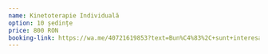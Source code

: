 ```yaml
---
name: Kinetoterapie Individuală
option: 10 ședințe
price: 800 RON
booking-link: https://wa.me/40721619853?text=Bun%C4%83%2C+sunt+interesat%C4%83+de+procedura+%22KINETOTERAPIE+INDIVIDUALA+10+%C8%99edin%C8%9Be+800+RON%22 
---
```


